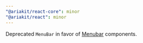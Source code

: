 ```yaml
---
"@ariakit/react-core": minor
"@ariakit/react": minor
---
```


Deprecated `MenuBar` in favor of [Menubar](https://ariakit.org/components/menubar) components.
